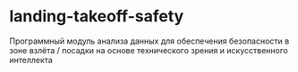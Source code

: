# landing-takeoff-safety
Программный модуль анализа данных для обеспечения безопасности в зоне взлёта / посадки на основе технического зрения и искусственного интеллекта
